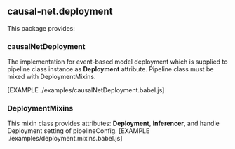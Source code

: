 ## causal-net.deployment 

This package provides:

### causalNetDeployment

The implementation for event-based model deployment which is supplied to pipeline class instance as **Deployment** attribute. Pipeline class must be mixed with DeploymentMixins.

[EXAMPLE ./examples/causalNetDeployment.babel.js]

### DeploymentMixins

This mixin class provides attributes: **Deployment**, **Inferencer**, and handle Deployment setting of pipelineConfig.
[EXAMPLE ./examples/deployment.mixins.babel.js]